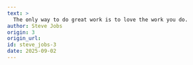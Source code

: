 ```yaml
---
text: >
  The only way to do great work is to love the work you do.
author: Steve Jobs
origin: 3
origin_url:
id: steve_jobs-3
date: 2025-09-02 
---
```

